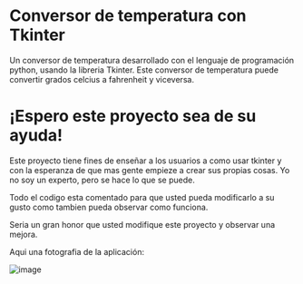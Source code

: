 
# Conversor de temperatura con Tkinter
Un conversor de temperatura desarrollado con el lenguaje de programación python, usando la libreria Tkinter. Este conversor de temperatura puede convertir grados celcius a fahrenheit y viceversa.

# ¡Espero este proyecto sea de su ayuda!
Este proyecto tiene fines de enseñar a los usuarios a como usar tkinter y con la esperanza de que mas gente empieze a crear sus propias cosas.
Yo no soy un experto, pero se hace lo que se puede.

Todo el codigo esta comentado para que usted pueda modificarlo a su gusto como tambien pueda observar como funciona.

Seria un gran honor que usted modifique este proyecto y observar una mejora.

Aqui una fotografia de la aplicación:

![image](https://user-images.githubusercontent.com/89490382/190721330-62e24329-3e32-469c-af10-f1bc28f2cb79.png)
